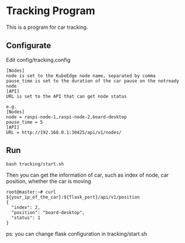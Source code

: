 # Tracking Program

This is a program for car tracking.

## Configurate
Edit config/tracking.config
```
[Nodes]
node is set to the KubeEdge node name, separated by comma
pause_time is set to the duration of the car pause on the notready node 
[API]
URL is set to the API that can get node status

e.g.
[Nodes]
node = raspi-node-1,raspi-node-2,board-desktop
pause_time = 5
[API]
URL = http://192.168.0.1:30425/api/v1/nodes/
```

## Run
```
bash tracking/start.sh
```
Then you can get the information of car, such as index of node, car position, whether the car is moving
```
root@master:~# curl ${your_ip_of_the_car}:${flask_port}/api/v1/position
{
  "index": 2, 
  "position": "board-desktop", 
  "status": 1
}
```
ps: you can change flask configuration in tracking/start.sh

